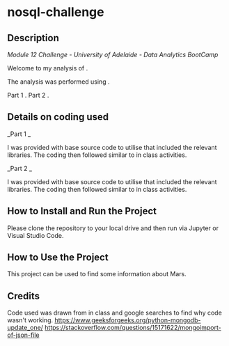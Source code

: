 # nosql-challenge

## Description
_Module 12 Challenge - University of Adelaide - Data Analytics BootCamp_

Welcome to my analysis of . 

The analysis was performed using .

Part 1 .
Part 2 .


## Details on coding used
_Part 1 _

I was provided with base source code to utilise that included the relevant libraries.
The coding then followed similar to in class activities.

_Part 2 _

I was provided with base source code to utilise that included the relevant libraries.
The coding then followed similar to in class activities.

## How to Install and Run the Project

Please clone the repository to your local drive and then run via Jupyter or Visual Studio Code.

## How to Use the Project

This project can be used to find some information about Mars.

## Credits

Code used was drawn from in class and google searches to find why code wasn't working.
https://www.geeksforgeeks.org/python-mongodb-update_one/
https://stackoverflow.com/questions/15171622/mongoimport-of-json-file
